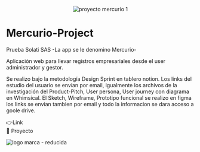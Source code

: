 <div align="center">

![proyecto mercurio 1](https://github.com/DIGORACCOON4279/MercurioGUI/assets/88150970/7e71e18e-9f0e-4775-885c-61cbbc41e93f)

</div> 
  
# Mercurio-Project

Prueba Solati SAS -La app se le denomino Mercurio-

Aplicación web para llevar registros empresariales desde el user administrador y gestor.

Se realizo bajo la metodología Design Sprint en tablero notion. Los links del estudio del usuario se envían por email, igualmente los archivos de la investigación del Product-Pitch, User persona, User journey con diagrama en Whimsical. El Sketch, Wireframe, Prototipo funcional se realizo en figma los links se envian tambien por email y todo la informacion se dara acceso a goole drive.

👉Link  </br>
🚀 Proyecto 


![logo marca - reducida](https://github.com/DIGORACCOON4279/MercurioGUI/assets/88150970/e8492f0f-bf40-4810-ab83-fea9f0dfe61e)
